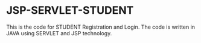 # JSP-SERVLET-STUDENT
This is the code for STUDENT Registration and Login. The code is written in JAVA using SERVLET and JSP technology.
